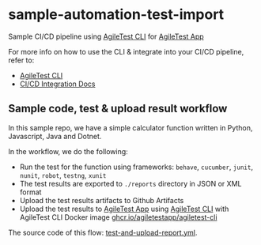 # sample-automation-test-import

Sample CI/CD pipeline using [AgileTest CLI](https://agiletestapp.github.io/agiletest-cli/) for [AgileTest App](https://agiletest.app)

For more info on how to use the CLI & integrate into your CI/CD pipeline, refer to:

* [AgileTest CLI](https://agiletestapp.github.io/agiletest-cli/)
* [CI/CD Integration Docs](https://agiletestapp.github.io/agiletest-cli/ci-cd/)

## Sample code, test & upload result workflow

In this sample repo, we have a simple calculator function written in Python, Javascript, Java and Dotnet.

In the workflow, we do the following:

* Run the test for the function using frameworks: `behave`, `cucumber`, `junit`, `nunit`, `robot`, `testng`, `xunit`
* The test results are exported to `./reports` directory in JSON or XML format
* Upload the test results artifacts to Github Artifacts
* Upload the test results to [AgileTest App](https://agiletest.app) using [AgileTest CLI](https://agiletestapp.github.io/agiletest-cli/) with AgileTest CLI Docker image [ghcr.io/agiletestapp/agiletest-cli](https://github.com/agiletestapp/agiletest-cli/pkgs/container/agiletest-cli)

The source code of this flow: [test-and-upload-report.yml](.github/workflows/test-and-upload-report.yml).
